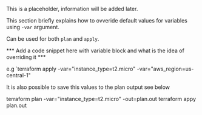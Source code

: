 This is a placeholder, information will be added later.

This section briefly explains how to ovveride default values for variables using `-var` argument. 

Can be used for both `plan` and `apply`.

*** Add a code snippet here with variable block and what is the idea of overriding it ***

e.g `terraform apply -var="instance_type=t2.micro" -var="aws_region=us-central-1" 

It is also possible to save this values to the plan output see below

terraform plan -var="instance_type=t2.micro" -out=plan.out
terraform appy plan.out
